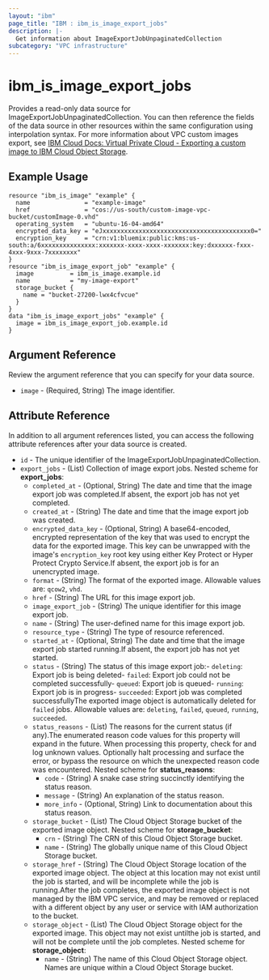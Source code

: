 ```yaml
---
layout: "ibm"
page_title: "IBM : ibm_is_image_export_jobs"
description: |-
  Get information about ImageExportJobUnpaginatedCollection
subcategory: "VPC infrastructure"
---
```


# ibm_is_image_export_jobs

Provides a read-only data source for ImageExportJobUnpaginatedCollection. You can then reference the fields of the data source in other resources within the same configuration using interpolation syntax. For more information about VPC custom images export, see [IBM Cloud Docs: Virtual Private Cloud - Exporting a custom image to IBM Cloud Object Storage](https://cloud.ibm.com/docs/vpc?topic=vpc-managing-custom-images&interface=ui#custom-image-export-to-cos).

## Example Usage

```hcl
resource "ibm_is_image" "example" {
  name               = "example-image"
  href               = "cos://us-south/custom-image-vpc-bucket/customImage-0.vhd"
  operating_system   = "ubuntu-16-04-amd64"
  encrypted_data_key = "eJxxxxxxxxxxxxxxxxxxxxxxxxxxxxxxxxxxxxxxxxx0="
  encryption_key     = "crn:v1:bluemix:public:kms:us-south:a/6xxxxxxxxxxxxxxx:xxxxxxx-xxxx-xxxx-xxxxxxx:key:dxxxxxx-fxxx-4xxx-9xxx-7xxxxxxxx"
}
resource "ibm_is_image_export_job" "example" {
  image          = ibm_is_image.example.id
  name           = "my-image-export"
  storage_bucket {
    name = "bucket-27200-lwx4cfvcue"
  }
}
data "ibm_is_image_export_jobs" "example" {
  image = ibm_is_image_export_job.example.id
}
```

## Argument Reference

Review the argument reference that you can specify for your data source.

- `image` - (Required, String) The image identifier.

## Attribute Reference

In addition to all argument references listed, you can access the following attribute references after your data source is created.

- `id` - The unique identifier of the ImageExportJobUnpaginatedCollection.
- `export_jobs` - (List) Collection of image export jobs.
Nested scheme for **export_jobs**:
  - `completed_at` - (Optional, String) The date and time that the image export job was completed.If absent, the export job has not yet completed.
  - `created_at` - (String) The date and time that the image export job was created.
  - `encrypted_data_key` - (Optional, String) A base64-encoded, encrypted representation of the key that was used to encrypt the data for the exported image. This key can be unwrapped with the image's `encryption_key` root key using either Key Protect or Hyper Protect Crypto Service.If absent, the export job is for an unencrypted image.
  - `format` - (String) The format of the exported image. Allowable values are: `qcow2`, `vhd`.
  - `href` - (String) The URL for this image export job.
  - `image_export_job` - (String) The unique identifier for this image export job.
  - `name` - (String) The user-defined name for this image export job.
  - `resource_type` - (String) The type of resource referenced.
  - `started_at` - (Optional, String) The date and time that the image export job started running.If absent, the export job has not yet started.
  - `status` - (String) The status of this image export job:- `deleting`: Export job is being deleted- `failed`: Export job could not be completed successfully- `queued`: Export job is queued- `running`: Export job is in progress- `succeeded`: Export job was completed successfullyThe exported image object is automatically deleted for `failed` jobs. Allowable values are: `deleting`, `failed`, `queued`, `running`, `succeeded`.
  - `status_reasons` - (List) The reasons for the current status (if any).The enumerated reason code values for this property will expand in the future. When processing this property, check for and log unknown values. Optionally halt processing and surface the error, or bypass the resource on which the unexpected reason code was encountered.
  Nested scheme for **status_reasons**:
    - `code` - (String) A snake case string succinctly identifying the status reason.
    - `message` - (String) An explanation of the status reason.
    - `more_info` - (Optional, String) Link to documentation about this status reason.
  - `storage_bucket` - (List) The Cloud Object Storage bucket of the exported image object.
  Nested scheme for **storage_bucket**:
    - `crn` - (String) The CRN of this Cloud Object Storage bucket.
    - `name` - (String) The globally unique name of this Cloud Object Storage bucket.
  - `storage_href` - (String) The Cloud Object Storage location of the exported image object. The object at this location may not exist until the job is started, and will be incomplete while the job is running.After the job completes, the exported image object is not managed by the IBM VPC service, and may be removed or replaced with a different object by any user or service with IAM authorization to the bucket.
  - `storage_object` - (List) The Cloud Object Storage object for the exported image. This object may not exist untilthe job is started, and will not be complete until the job completes.
  Nested scheme for **storage_object**:
    - `name` - (String) The name of this Cloud Object Storage object. Names are unique within a Cloud Object Storage bucket.

